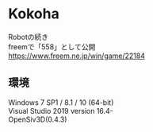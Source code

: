 # Kokoha

Robotの続き  
freemで「558」として公開  
https://www.freem.ne.jp/win/game/22184

## 環境
Windows 7 SP1 / 8.1 / 10 (64-bit)  
Visual Studio 2019 version 16.4-  
OpenSiv3D(0.4.3)

